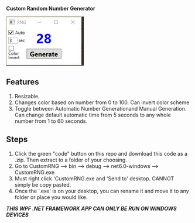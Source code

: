 **Custom Random Number Generator**

![](rng.png)

## Features
1. Resizable. 
2. Changes color based on number from 0 to 100. Can invert color scheme
3. Toggle between Automatic Number Generationand Manual Generation. Can change default automatic time from 5 seconds to any whole number from 1 to 60 seconds.

## Steps
1. Click the green "code" button on this repo and download this code as a .zip. Then extract to a folder of your choosing.
2. Go to CustomRNG --> bin --> debug --> net6.0-windows --> CustomRNG.exe
3. Must right click 'CustomRNG.exe and 'Send to' desktop. CANNOT simply be copy pasted.
4. Once the '.exe' is on your desktop, you can rename it and move it to any folder or place you would like.

***THIS WPF .NET FRAMEWORK APP CAN ONLY BE RUN ON WINDOWS DEVICES***
